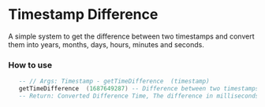 # Timestamp Difference
A simple system to get the difference between two timestamps and convert them into years, months, days, hours, minutes and seconds.

### How to use
```lua
   -- // Args: Timestamp - getTimeDifference  (timestamp)
   getTimeDifference  (1687649287) -- Difference between two timestamps
   -- Return: Converted Difference Time, The difference in milliseconds
   
```
